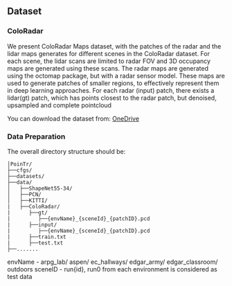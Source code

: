 ## Dataset 

### ColoRadar

We present ColoRadar Maps dataset, with the patches of the radar and the lidar maps generates for different scenes in the ColoRadar dataset. For each scene, the lidar scans are limited to radar FOV and 3D occupancy maps are generated using these scans. The radar maps are generated using the octomap package, but with a radar sensor model. These maps are used to generate patches of smaller regions, to effectively represent them in deep learning approaches. For each radar (input) patch, there exists a lidar(gt) patch, which has points  closest to the radar patch, but denoised, upsampled and complete pointcloud

You can download the dataset from: <a href="https://o365coloradoedu-my.sharepoint.com/:f:/g/personal/ajmo2266_colorado_edu/EoscoTRGAjpPgH2y-ILrjZABk7PdeBzw6-zYKO9CChneUw?e=cIdMnQ">OneDrive</a>




### Data Preparation
The overall directory structure should be:

```
│PoinTr/
├──cfgs/
├──datasets/
├──data/
│   ├──ShapeNet55-34/
│   ├──PCN/
│   ├──KITTI/
|   ├──ColoRadar/
|      ├──gt/
|         ├──{envName}_{sceneId}_{patchID}.pcd
|      ├──input/
|         ├──{envName}_{sceneId}_{patchID}.pcd
|      ├──train.txt
|      ├──test.txt
├──.......
```
envName - arpg_lab/ aspen/ ec_hallways/ edgar_army/ edgar_classroom/ outdoors
sceneID - run{id}, run0 from each environment is considered as test data



